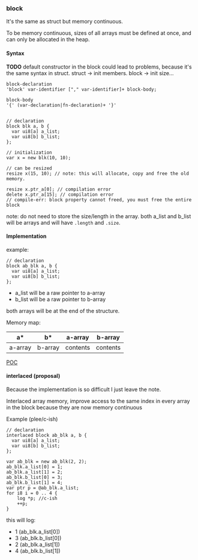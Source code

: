 <a name="block-type"></a>
### block

It's the same as struct but memory continuous.

To be memory continuous, sizes of all arrays must
be defined at once, and can only be allocated in the heap.



#### Syntax

**TODO** default constructor in the block could lead to problems, because it's the same
syntax in struct. struct -> init members. block -> init size...

```syntax
block-declaration
'block' var-identifier ["," var-identifier]+ block-body;

block-body
'{' (var-declaration|fn-declaration)+ '}'
```


```plee

// declaration
block blk a, b {
  var ui8[a] a_list;
  var ui8[b] b_list;
};

// initialization
var x = new blk(10, 10);

// can be resized
resize x(15, 10); // note: this will allocate, copy and free the old memory.

```

```plee-err
resize x.ptr_a[0]; // compilation error
delete x.ptr_a[15]; // compilation error
// compile-err: block property cannot freed, you must free the entire block
```

note: do not need to store the size/length in the array.
both a_list and b_list will be arrays and will have
`.length` and `.size`.


#### Implementation

example:
```plee
// declaration
block ab_blk a, b {
  var ui8[a] a_list;
  var ui8[b] b_list;
};
```
* a_list will be a raw pointer to a-array
* b_list will be a raw pointer to b-array

both arrays will be at the end of the structure.

Memory map:

| a*    | b*    | a-array  | b-array  |
|:-----:|:-----:|:--------:|:--------:|
|a-array|b-array| contents | contents |

[POC](https://github.com/llafuente/language/blob/master/playground/c/continuous-memory.c)


#### interlaced (proposal)

Because the implementation is so difficult I just leave the note.

Interlaced array memory, improve access to the same index
in every array in the block because they are now memory continuous

Example (plee/c-ish)

```
// declaration
interlaced block ab_blk a, b {
  var ui8[a] a_list;
  var ui8[b] b_list;
};

var ab_blk = new ab_blk(2, 2);
ab_blk.a_list[0] = 1;
ab_blk.a_list[1] = 2;
ab_blk.b_list[0] = 3;
ab_blk.b_list[1] = 4;
var ptr p = @ab_blk.a_list;
for i8 i = 0 .. 4 {
    log *p; //c-ish
    ++p;
}
```

this will log:
* 1 (ab_blk.a_list[0])
* 3 (ab_blk.b_list[0])
* 2 (ab_blk.a_list[1])
* 4 (ab_blk.b_list[1])

